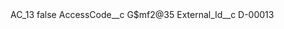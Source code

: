 <?xml version="1.0" encoding="UTF-8"?>
<CustomMetadata xmlns="http://soap.sforce.com/2006/04/metadata" xmlns:xsi="http://www.w3.org/2001/XMLSchema-instance" xmlns:xsd="http://www.w3.org/2001/XMLSchema">
    <label>AC_13</label>
    <protected>false</protected>
    <values>
        <field>AccessCode__c</field>
        <value xsi:type="xsd:string">G$mf2@35</value>
    </values>
    <values>
        <field>External_Id__c</field>
        <value xsi:type="xsd:string">D-00013</value>
    </values>
</CustomMetadata>
